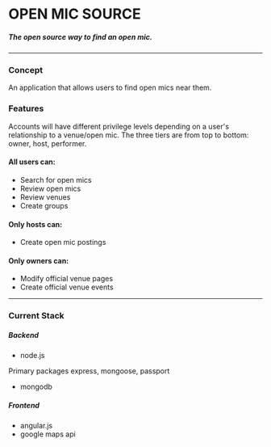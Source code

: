 # OPEN MIC SOURCE
##### The open source way to find an open mic.
---
### Concept
An application that allows users to find open mics near them.

### Features
Accounts will have different privilege levels depending on a user's relationship to a venue/open mic. The three tiers are from top to bottom: owner, host, performer.

#### All users can:
- Search for open mics
- Review open mics
- Review venues
- Create groups

#### Only hosts can:
- Create open mic postings

#### Only owners can:
- Modify official venue pages
- Create official venue events

---
### Current Stack
##### Backend
- node.js

Primary packages express, mongoose, passport
- mongodb

##### Frontend
- angular.js
- google maps api





